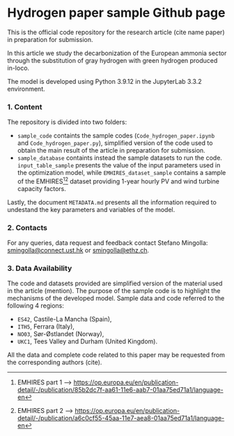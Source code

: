 # Hydrogen paper sample Github page

This is the official code repository for the research article (cite name paper) in preparation for submission.

In this article we study the decarbonization of the European ammonia sector through the substitution of gray hydrogen with green hydrogen produced in-loco.

The model is developed using Python 3.9.12 in the JupyterLab 3.3.2 environment.

### 1. Content
The repository is divided into two folders:
- `sample_code` containts the sample codes (`Code_hydrogen_paper.ipynb` and `Code_hydrogen_paper.py`), simplified version of the code used to obtain the main result of the article in preparation for submission. 
- `sample_database` containts instead the sample datasets to run the code. `input_table_sample` presents the value of the input parameters used in the optimization model, while `EMHIRES_dataset_sample` contains a sample of the EMHIRES[^1][^2] dataset providing 1-year hourly PV and wind turbine capacity factors. 

Lastly, the document `METADATA.md` presents all the information required to undestand the key parameters and variables of the model.


### 2. Contacts
For any queries, data request and feedback contact Stefano Mingolla: smingolla@connect.ust.hk or smingolla@ethz.ch. 

### 3. Data Availability

The code and datasets provided are simplified version of the material used in the article (mention). The purpose of the sample code is to highlight the mechanisms of the developed model. Sample data and code referred to the following 4 regions: 
- `ES42`, Castile-La Mancha (Spain),
- `ITH5`, Ferrara (Italy),
- `NO03`, Sør-Østlandet (Norway),
- `UKC1`, Tees Valley and Durham (United Kingdom).

All the data and complete code related to this paper may be requested from the corresponding authors (cite). 

[^1]: EMHIRES part 1 --> https://op.europa.eu/en/publication-detail/-/publication/85b2dc7f-aa61-11e6-aab7-01aa75ed71a1/language-en  
[^2]: EMHIRES part 2 --> https://op.europa.eu/en/publication-detail/-/publication/a6c0cf55-45aa-11e7-aea8-01aa75ed71a1/language-en
